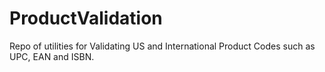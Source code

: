 ProductValidation
=================

Repo of utilities for Validating US and International Product Codes such as UPC, EAN and ISBN.
